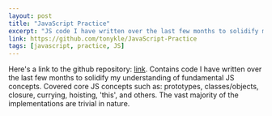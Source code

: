 ```yaml
---
layout: post
title: "JavaScript Practice"
excerpt: "JS code I have written over the last few months to solidify my understanding of fundamental JS concepts."
link: https://github.com/tonykle/JavaScript-Practice
tags: [javascript, practice, JS]
---
```

Here's a link to the github repository: [link](https://github.com/tonykle/JavaScript-Practice). Contains code I have written over the last few months to solidify my understanding of fundamental JS concepts. Covered core JS concepts such as: prototypes, classes/objects, closure, currying, hoisting, 'this', and others. The vast majority of the implementations are trivial in nature.
